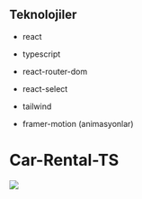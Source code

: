 ## Teknolojiler

- react
- typescript

- react-router-dom
- react-select
- tailwind
- framer-motion (animasyonlar)

# Car-Rental-TS

![](car.gif)
